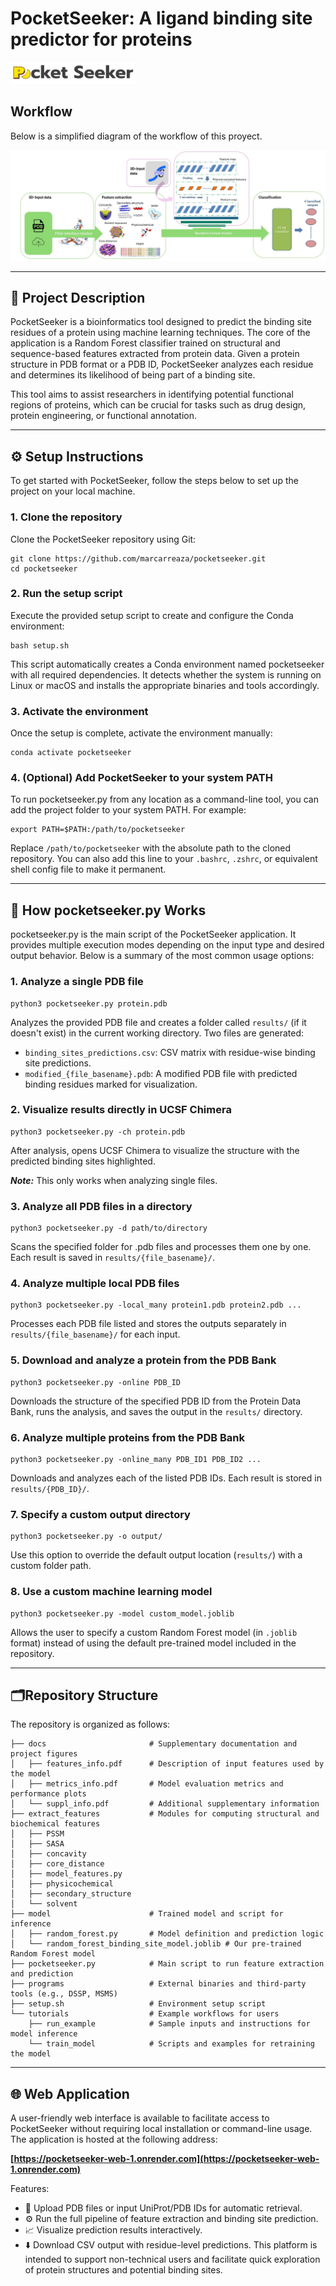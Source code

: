 # PocketSeeker: A ligand binding site predictor for proteins
<img src="programs/img/logo.png" alt="Logo de PocketSeeker" width="200"/>

## Workflow

Below is a simplified diagram of the workflow of this proyect.

![Workflow Diagram](./programs/img/esq.jpeg)

---

## 📌 Project Description

PocketSeeker is a bioinformatics tool designed to predict the binding site residues of a protein using machine learning techniques. The core of the application is a Random Forest classifier trained on structural and sequence-based features extracted from protein data. Given a protein structure in PDB format or a PDB ID, PocketSeeker analyzes each residue and determines its likelihood of being part of a binding site.

This tool aims to assist researchers in identifying potential functional regions of proteins, which can be crucial for tasks such as drug design, protein engineering, or functional annotation.

---

## ⚙️ Setup Instructions

To get started with PocketSeeker, follow the steps below to set up the project on your local machine.

### 1. Clone the repository
Clone the PocketSeeker repository using Git:
```
git clone https://github.com/marcarreaza/pocketseeker.git
cd pocketseeker
```

### 2. Run the setup script
Execute the provided setup script to create and configure the Conda environment:
```
bash setup.sh
```

This script automatically creates a Conda environment named pocketseeker with all required dependencies. It detects whether the system is running on Linux or macOS and installs the appropriate binaries and tools accordingly.

### 3. Activate the environment
Once the setup is complete, activate the environment manually:
```
conda activate pocketseeker
```

### 4. (Optional) Add PocketSeeker to your system PATH
To run pocketseeker.py from any location as a command-line tool, you can add the project folder to your system PATH. For example:
```
export PATH=$PATH:/path/to/pocketseeker
```

Replace `/path/to/pocketseeker` with the absolute path to the cloned repository. You can also add this line to your `.bashrc`, `.zshrc`, or equivalent shell config file to make it permanent.

---

## ️🔎 How pocketseeker.py Works

pocketseeker.py is the main script of the PocketSeeker application. It provides multiple execution modes depending on the input type and desired output behavior. Below is a summary of the most common usage options:

### 1. Analyze a single PDB file
```
python3 pocketseeker.py protein.pdb
```
Analyzes the provided PDB file and creates a folder called `results/` (if it doesn't exist) in the current working directory. Two files are generated:

- `binding_sites_predictions.csv`: CSV matrix with residue-wise binding site predictions.
- `modified_{file_basename}.pdb`: A modified PDB file with predicted binding residues marked for visualization.

### 2. Visualize results directly in UCSF Chimera
```
python3 pocketseeker.py -ch protein.pdb
```
After analysis, opens UCSF Chimera to visualize the structure with the predicted binding sites highlighted.

***Note:*** This only works when analyzing single files.

### 3. Analyze all PDB files in a directory
```
python3 pocketseeker.py -d path/to/directory
```
Scans the specified folder for .pdb files and processes them one by one. Each result is saved in `results/{file_basename}/`.

### 4. Analyze multiple local PDB files
```
python3 pocketseeker.py -local_many protein1.pdb protein2.pdb ...
```
Processes each PDB file listed and stores the outputs separately in `results/{file_basename}/` for each input.

### 5. Download and analyze a protein from the PDB Bank
```
python3 pocketseeker.py -online PDB_ID
```
Downloads the structure of the specified PDB ID from the Protein Data Bank, runs the analysis, and saves the output in the `results/` directory.

### 6. Analyze multiple proteins from the PDB Bank
```
python3 pocketseeker.py -online_many PDB_ID1 PDB_ID2 ...
```
Downloads and analyzes each of the listed PDB IDs. Each result is stored in `results/{PDB_ID}/`.

### 7. Specify a custom output directory
```
python3 pocketseeker.py -o output/
```
Use this option to override the default output location (`results/`) with a custom folder path.

### 8. Use a custom machine learning model
```
python3 pocketseeker.py -model custom_model.joblib
```
Allows the user to specify a custom Random Forest model (in `.joblib` format) instead of using the default pre-trained model included in the repository.

---

## 🗂️Repository Structure

The repository is organized as follows:
```
├── docs                       # Supplementary documentation and project figures
│   ├── features_info.pdf      # Description of input features used by the model
│   ├── metrics_info.pdf       # Model evaluation metrics and performance plots
│   └── suppl_info.pdf         # Additional supplementary information
├── extract_features           # Modules for computing structural and biochemical features
│   ├── PSSM
│   ├── SASA
│   ├── concavity
│   ├── core_distance
│   ├── model_features.py
│   ├── physicochemical
│   ├── secondary_structure
│   └── solvent
├── model                      # Trained model and script for inference
│   ├── random_forest.py       # Model definition and prediction logic
│   └── random_forest_binding_site_model.joblib # Our pre-trained Random Forest model
├── pocketseeker.py            # Main script to run feature extraction and prediction
├── programs                   # External binaries and third-party tools (e.g., DSSP, MSMS)
├── setup.sh                   # Environment setup script 
└── tutorials                  # Example workflows for users
    ├── run_example            # Sample inputs and instructions for model inference
    └── train_model            # Scripts and examples for retraining the model

```

---

## 🌐 Web Application

A user-friendly web interface is available to facilitate access to PocketSeeker without requiring local installation or command-line usage. The application is hosted at the following address:

**[https://pocketseeker-web-1.onrender.com](https://pocketseeker-web-1.onrender.com)**

Features:
- 🔬 Upload PDB files or input UniProt/PDB IDs for automatic retrieval.
- ⚙️ Run the full pipeline of feature extraction and binding site prediction.
- 📈 Visualize prediction results interactively.
- ⬇️ Download CSV output with residue-level predictions.
This platform is intended to support non-technical users and facilitate quick exploration of protein structures and potential binding sites.

